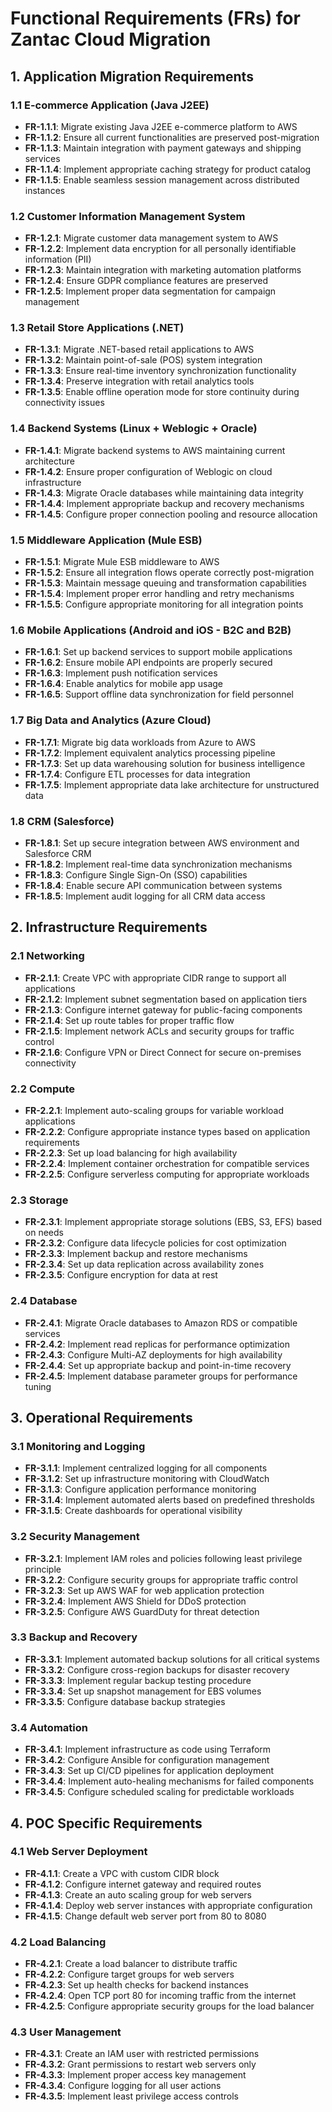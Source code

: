# Functional Requirements (FRs) for Zantac Cloud Migration

## 1. Application Migration Requirements

### 1.1 E-commerce Application (Java J2EE)
- **FR-1.1.1**: Migrate existing Java J2EE e-commerce platform to AWS
- **FR-1.1.2**: Ensure all current functionalities are preserved post-migration
- **FR-1.1.3**: Maintain integration with payment gateways and shipping services
- **FR-1.1.4**: Implement appropriate caching strategy for product catalog
- **FR-1.1.5**: Enable seamless session management across distributed instances

### 1.2 Customer Information Management System
- **FR-1.2.1**: Migrate customer data management system to AWS
- **FR-1.2.2**: Implement data encryption for all personally identifiable information (PII)
- **FR-1.2.3**: Maintain integration with marketing automation platforms
- **FR-1.2.4**: Ensure GDPR compliance features are preserved
- **FR-1.2.5**: Implement proper data segmentation for campaign management

### 1.3 Retail Store Applications (.NET)
- **FR-1.3.1**: Migrate .NET-based retail applications to AWS
- **FR-1.3.2**: Maintain point-of-sale (POS) system integration
- **FR-1.3.3**: Ensure real-time inventory synchronization functionality
- **FR-1.3.4**: Preserve integration with retail analytics tools
- **FR-1.3.5**: Enable offline operation mode for store continuity during connectivity issues

### 1.4 Backend Systems (Linux + Weblogic + Oracle)
- **FR-1.4.1**: Migrate backend systems to AWS maintaining current architecture
- **FR-1.4.2**: Ensure proper configuration of Weblogic on cloud infrastructure
- **FR-1.4.3**: Migrate Oracle databases while maintaining data integrity
- **FR-1.4.4**: Implement appropriate backup and recovery mechanisms
- **FR-1.4.5**: Configure proper connection pooling and resource allocation

### 1.5 Middleware Application (Mule ESB)
- **FR-1.5.1**: Migrate Mule ESB middleware to AWS
- **FR-1.5.2**: Ensure all integration flows operate correctly post-migration
- **FR-1.5.3**: Maintain message queuing and transformation capabilities
- **FR-1.5.4**: Implement proper error handling and retry mechanisms
- **FR-1.5.5**: Configure appropriate monitoring for all integration points

### 1.6 Mobile Applications (Android and iOS - B2C and B2B)
- **FR-1.6.1**: Set up backend services to support mobile applications
- **FR-1.6.2**: Ensure mobile API endpoints are properly secured
- **FR-1.6.3**: Implement push notification services
- **FR-1.6.4**: Enable analytics for mobile app usage
- **FR-1.6.5**: Support offline data synchronization for field personnel

### 1.7 Big Data and Analytics (Azure Cloud)
- **FR-1.7.1**: Migrate big data workloads from Azure to AWS
- **FR-1.7.2**: Implement equivalent analytics processing pipeline
- **FR-1.7.3**: Set up data warehousing solution for business intelligence
- **FR-1.7.4**: Configure ETL processes for data integration
- **FR-1.7.5**: Implement appropriate data lake architecture for unstructured data

### 1.8 CRM (Salesforce)
- **FR-1.8.1**: Set up secure integration between AWS environment and Salesforce CRM
- **FR-1.8.2**: Implement real-time data synchronization mechanisms
- **FR-1.8.3**: Configure Single Sign-On (SSO) capabilities
- **FR-1.8.4**: Enable secure API communication between systems
- **FR-1.8.5**: Implement audit logging for all CRM data access

## 2. Infrastructure Requirements

### 2.1 Networking
- **FR-2.1.1**: Create VPC with appropriate CIDR range to support all applications
- **FR-2.1.2**: Implement subnet segmentation based on application tiers
- **FR-2.1.3**: Configure internet gateway for public-facing components
- **FR-2.1.4**: Set up route tables for proper traffic flow
- **FR-2.1.5**: Implement network ACLs and security groups for traffic control
- **FR-2.1.6**: Configure VPN or Direct Connect for secure on-premises connectivity

### 2.2 Compute
- **FR-2.2.1**: Implement auto-scaling groups for variable workload applications
- **FR-2.2.2**: Configure appropriate instance types based on application requirements
- **FR-2.2.3**: Set up load balancing for high availability
- **FR-2.2.4**: Implement container orchestration for compatible services
- **FR-2.2.5**: Configure serverless computing for appropriate workloads

### 2.3 Storage
- **FR-2.3.1**: Implement appropriate storage solutions (EBS, S3, EFS) based on needs
- **FR-2.3.2**: Configure data lifecycle policies for cost optimization
- **FR-2.3.3**: Implement backup and restore mechanisms
- **FR-2.3.4**: Set up data replication across availability zones
- **FR-2.3.5**: Configure encryption for data at rest

### 2.4 Database
- **FR-2.4.1**: Migrate Oracle databases to Amazon RDS or compatible services
- **FR-2.4.2**: Implement read replicas for performance optimization
- **FR-2.4.3**: Configure Multi-AZ deployments for high availability
- **FR-2.4.4**: Set up appropriate backup and point-in-time recovery
- **FR-2.4.5**: Implement database parameter groups for performance tuning

## 3. Operational Requirements

### 3.1 Monitoring and Logging
- **FR-3.1.1**: Implement centralized logging for all components
- **FR-3.1.2**: Set up infrastructure monitoring with CloudWatch
- **FR-3.1.3**: Configure application performance monitoring
- **FR-3.1.4**: Implement automated alerts based on predefined thresholds
- **FR-3.1.5**: Create dashboards for operational visibility

### 3.2 Security Management
- **FR-3.2.1**: Implement IAM roles and policies following least privilege principle
- **FR-3.2.2**: Configure security groups for appropriate traffic control
- **FR-3.2.3**: Set up AWS WAF for web application protection
- **FR-3.2.4**: Implement AWS Shield for DDoS protection
- **FR-3.2.5**: Configure AWS GuardDuty for threat detection

### 3.3 Backup and Recovery
- **FR-3.3.1**: Implement automated backup solutions for all critical systems
- **FR-3.3.2**: Configure cross-region backups for disaster recovery
- **FR-3.3.3**: Implement regular backup testing procedure
- **FR-3.3.4**: Set up snapshot management for EBS volumes
- **FR-3.3.5**: Configure database backup strategies

### 3.4 Automation
- **FR-3.4.1**: Implement infrastructure as code using Terraform
- **FR-3.4.2**: Configure Ansible for configuration management
- **FR-3.4.3**: Set up CI/CD pipelines for application deployment
- **FR-3.4.4**: Implement auto-healing mechanisms for failed components
- **FR-3.4.5**: Configure scheduled scaling for predictable workloads

## 4. POC Specific Requirements

### 4.1 Web Server Deployment
- **FR-4.1.1**: Create a VPC with custom CIDR block
- **FR-4.1.2**: Configure internet gateway and required routes
- **FR-4.1.3**: Create an auto scaling group for web servers
- **FR-4.1.4**: Deploy web server instances with appropriate configuration
- **FR-4.1.5**: Change default web server port from 80 to 8080

### 4.2 Load Balancing
- **FR-4.2.1**: Create a load balancer to distribute traffic
- **FR-4.2.2**: Configure target groups for web servers
- **FR-4.2.3**: Set up health checks for backend instances
- **FR-4.2.4**: Open TCP port 80 for incoming traffic from the internet
- **FR-4.2.5**: Configure appropriate security groups for the load balancer

### 4.3 User Management
- **FR-4.3.1**: Create an IAM user with restricted permissions
- **FR-4.3.2**: Grant permissions to restart web servers only
- **FR-4.3.3**: Implement proper access key management
- **FR-4.3.4**: Configure logging for all user actions
- **FR-4.3.5**: Implement least privilege access controls